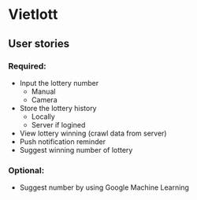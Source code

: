 # Vietlott

## User stories 
### Required:
- Input the lottery number
  - Manual
  - Camera 
- Store the lottery history
  - Locally
  - Server if logined
- View lottery winning (crawl data from server)
- Push notification reminder
- Suggest winning number of lottery

### Optional:
- Suggest number by using Google Machine Learning